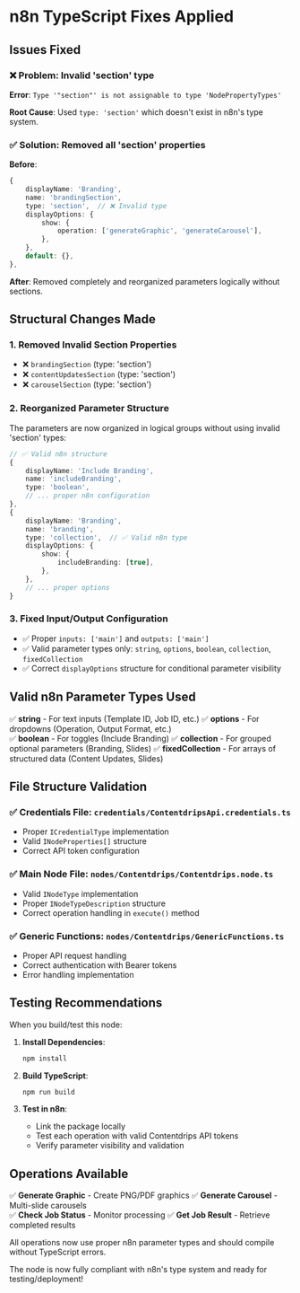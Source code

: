# n8n TypeScript Fixes Applied

## Issues Fixed

### ❌ **Problem**: Invalid 'section' type
**Error**: `Type '"section"' is not assignable to type 'NodePropertyTypes'`

**Root Cause**: Used `type: 'section'` which doesn't exist in n8n's type system.

### ✅ **Solution**: Removed all 'section' properties

**Before**:
```typescript
{
    displayName: 'Branding',
    name: 'brandingSection',
    type: 'section',  // ❌ Invalid type
    displayOptions: {
        show: {
            operation: ['generateGraphic', 'generateCarousel'],
        },
    },
    default: {},
},
```

**After**: Removed completely and reorganized parameters logically without sections.

## Structural Changes Made

### 1. **Removed Invalid Section Properties**
- ❌ `brandingSection` (type: 'section')
- ❌ `contentUpdatesSection` (type: 'section') 
- ❌ `carouselSection` (type: 'section')

### 2. **Reorganized Parameter Structure**
The parameters are now organized in logical groups without using invalid 'section' types:

```typescript
// ✅ Valid n8n structure
{
    displayName: 'Include Branding',
    name: 'includeBranding', 
    type: 'boolean',
    // ... proper n8n configuration
},
{
    displayName: 'Branding',
    name: 'branding',
    type: 'collection',  // ✅ Valid n8n type
    displayOptions: {
        show: {
            includeBranding: [true],
        },
    },
    // ... proper options
}
```

### 3. **Fixed Input/Output Configuration**
- ✅ Proper `inputs: ['main']` and `outputs: ['main']`
- ✅ Valid parameter types only: `string`, `options`, `boolean`, `collection`, `fixedCollection`
- ✅ Correct `displayOptions` structure for conditional parameter visibility

## Valid n8n Parameter Types Used

✅ **string** - For text inputs (Template ID, Job ID, etc.)
✅ **options** - For dropdowns (Operation, Output Format, etc.)  
✅ **boolean** - For toggles (Include Branding)
✅ **collection** - For grouped optional parameters (Branding, Slides)
✅ **fixedCollection** - For arrays of structured data (Content Updates, Slides)

## File Structure Validation

### ✅ **Credentials File**: `credentials/ContentdripsApi.credentials.ts`
- Proper `ICredentialType` implementation
- Valid `INodeProperties[]` structure
- Correct API token configuration

### ✅ **Main Node File**: `nodes/Contentdrips/Contentdrips.node.ts`
- Valid `INodeType` implementation
- Proper `INodeTypeDescription` structure
- Correct operation handling in `execute()` method

### ✅ **Generic Functions**: `nodes/Contentdrips/GenericFunctions.ts`
- Proper API request handling
- Correct authentication with Bearer tokens
- Error handling implementation

## Testing Recommendations

When you build/test this node:

1. **Install Dependencies**:
   ```bash
   npm install
   ```

2. **Build TypeScript**:
   ```bash
   npm run build
   ```

3. **Test in n8n**:
   - Link the package locally
   - Test each operation with valid Contentdrips API tokens
   - Verify parameter visibility and validation

## Operations Available

✅ **Generate Graphic** - Create PNG/PDF graphics
✅ **Generate Carousel** - Multi-slide carousels  
✅ **Check Job Status** - Monitor processing
✅ **Get Job Result** - Retrieve completed results

All operations now use proper n8n parameter types and should compile without TypeScript errors.

The node is now fully compliant with n8n's type system and ready for testing/deployment! 